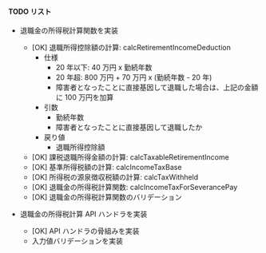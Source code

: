 #### TODO リスト

- 退職金の所得税計算関数を実装

  - [OK] 退職所得控除額の計算: calcRetirementIncomeDeduction
    - 仕様
      - 20 年以下: 40 万円 x 勤続年数
      - 20 年超: 800 万円 + 70 万円 x (勤続年数 - 20 年)
      - 障害者となったことに直接基因して退職した場合は、上記の金額に 100 万円を加算
    - 引数
      - 勤続年数
      - 障害者となったことに直接基因して退職したか
    - 戻り値
      - 退職所得控除額
  - [OK] 課税退職所得金額の計算: calcTaxableRetirementIncome
  - [OK] 基準所得税額の計算: calcIncomeTaxBase
  - [OK] 所得税の源泉徴収税額の計算: calcTaxWithheld
  - [OK] 退職金の所得税計算関数: calcIncomeTaxForSeverancePay
  - [OK] 退職金の所得税計算関数のバリデーション

- 退職金の所得税計算 API ハンドラを実装

  - [OK] API ハンドラの骨組みを実装
  - 入力値バリデーションを実装
